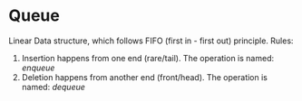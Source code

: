 # Queue

Linear Data structure, which follows FIFO (first in - first out) principle. Rules:

1. Insertion happens from one end (rare/tail). The operation is named: _enqueue_
2. Deletion happens from another end (front/head). The operation is named: _dequeue_
